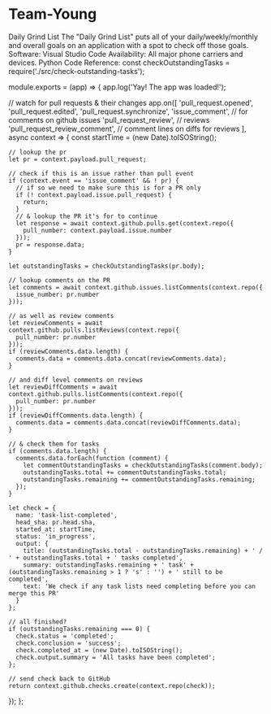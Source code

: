 # Team-Young
Daily Grind List
The "Daily Grind List" puts all of your daily/weekly/monthly and overall goals on an application with a spot to check off those goals. 
Software: Visual Studio Code 
Availability: All major phone carriers and devices. 
Python Code Reference: const checkOutstandingTasks = require('./src/check-outstanding-tasks');

module.exports = (app) => {
  app.log('Yay! The app was loaded!');

  // watch for pull requests & their changes
  app.on([
    'pull_request.opened',
    'pull_request.edited',
    'pull_request.synchronize',
    'issue_comment', // for comments on github issues
    'pull_request_review', // reviews
    'pull_request_review_comment', // comment lines on diffs for reviews
  ], async context => {
    const startTime = (new Date).toISOString();

    // lookup the pr
    let pr = context.payload.pull_request;

    // check if this is an issue rather than pull event
    if (context.event == 'issue_comment' && ! pr) {
      // if so we need to make sure this is for a PR only
      if (! context.payload.issue.pull_request) {
        return;
      }
      // & lookup the PR it's for to continue
      let response = await context.github.pulls.get(context.repo({
        pull_number: context.payload.issue.number
      }));
      pr = response.data;
    }

    let outstandingTasks = checkOutstandingTasks(pr.body);

    // lookup comments on the PR
    let comments = await context.github.issues.listComments(context.repo({
      issue_number: pr.number
    }));

    // as well as review comments
    let reviewComments = await context.github.pulls.listReviews(context.repo({
      pull_number: pr.number
    }));
    if (reviewComments.data.length) {
      comments.data = comments.data.concat(reviewComments.data);
    }

    // and diff level comments on reviews
    let reviewDiffComments = await context.github.pulls.listComments(context.repo({
      pull_number: pr.number
    }));
    if (reviewDiffComments.data.length) {
      comments.data = comments.data.concat(reviewDiffComments.data);
    }

    // & check them for tasks
    if (comments.data.length) {
      comments.data.forEach(function (comment) {
        let commentOutstandingTasks = checkOutstandingTasks(comment.body);
        outstandingTasks.total += commentOutstandingTasks.total;
        outstandingTasks.remaining += commentOutstandingTasks.remaining;
      });
    }

    let check = {
      name: 'task-list-completed',
      head_sha: pr.head.sha,
      started_at: startTime,
      status: 'in_progress',
      output: {
        title: (outstandingTasks.total - outstandingTasks.remaining) + ' / ' + outstandingTasks.total + ' tasks completed',
        summary: outstandingTasks.remaining + ' task' + (outstandingTasks.remaining > 1 ? 's' : '') + ' still to be completed',
        text: 'We check if any task lists need completing before you can merge this PR'
      }
    };

    // all finished?
    if (outstandingTasks.remaining === 0) {
      check.status = 'completed';
      check.conclusion = 'success';
      check.completed_at = (new Date).toISOString();
      check.output.summary = 'All tasks have been completed';
    };

    // send check back to GitHub
    return context.github.checks.create(context.repo(check));
  });
};
